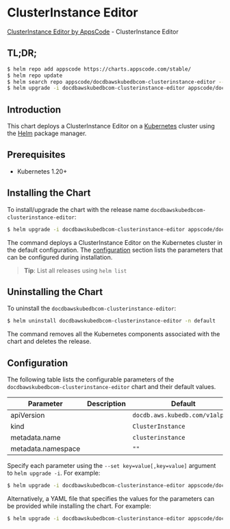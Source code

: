 # ClusterInstance Editor

[ClusterInstance Editor by AppsCode](https://appscode.com) - ClusterInstance Editor

## TL;DR;

```bash
$ helm repo add appscode https://charts.appscode.com/stable/
$ helm repo update
$ helm search repo appscode/docdbawskubedbcom-clusterinstance-editor --version=v0.17.0
$ helm upgrade -i docdbawskubedbcom-clusterinstance-editor appscode/docdbawskubedbcom-clusterinstance-editor -n default --create-namespace --version=v0.17.0
```

## Introduction

This chart deploys a ClusterInstance Editor on a [Kubernetes](http://kubernetes.io) cluster using the [Helm](https://helm.sh) package manager.

## Prerequisites

- Kubernetes 1.20+

## Installing the Chart

To install/upgrade the chart with the release name `docdbawskubedbcom-clusterinstance-editor`:

```bash
$ helm upgrade -i docdbawskubedbcom-clusterinstance-editor appscode/docdbawskubedbcom-clusterinstance-editor -n default --create-namespace --version=v0.17.0
```

The command deploys a ClusterInstance Editor on the Kubernetes cluster in the default configuration. The [configuration](#configuration) section lists the parameters that can be configured during installation.

> **Tip**: List all releases using `helm list`

## Uninstalling the Chart

To uninstall the `docdbawskubedbcom-clusterinstance-editor`:

```bash
$ helm uninstall docdbawskubedbcom-clusterinstance-editor -n default
```

The command removes all the Kubernetes components associated with the chart and deletes the release.

## Configuration

The following table lists the configurable parameters of the `docdbawskubedbcom-clusterinstance-editor` chart and their default values.

|     Parameter      | Description |                  Default                   |
|--------------------|-------------|--------------------------------------------|
| apiVersion         |             | <code>docdb.aws.kubedb.com/v1alpha1</code> |
| kind               |             | <code>ClusterInstance</code>               |
| metadata.name      |             | <code>clusterinstance</code>               |
| metadata.namespace |             | <code>""</code>                            |


Specify each parameter using the `--set key=value[,key=value]` argument to `helm upgrade -i`. For example:

```bash
$ helm upgrade -i docdbawskubedbcom-clusterinstance-editor appscode/docdbawskubedbcom-clusterinstance-editor -n default --create-namespace --version=v0.17.0 --set apiVersion=docdb.aws.kubedb.com/v1alpha1
```

Alternatively, a YAML file that specifies the values for the parameters can be provided while
installing the chart. For example:

```bash
$ helm upgrade -i docdbawskubedbcom-clusterinstance-editor appscode/docdbawskubedbcom-clusterinstance-editor -n default --create-namespace --version=v0.17.0 --values values.yaml
```

